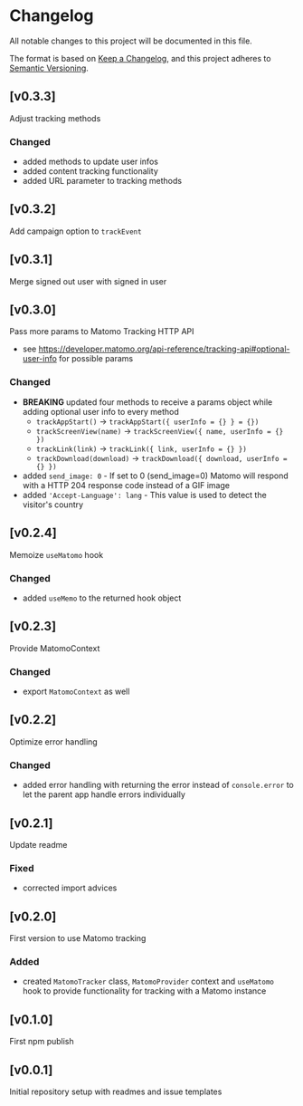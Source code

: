 # Changelog

All notable changes to this project will be documented in this file.

The format is based on [Keep a Changelog](https://keepachangelog.com),
and this project adheres to [Semantic Versioning](https://semver.org/).

## [v0.3.3]

Adjust tracking methods

### Changed

- added methods to update user infos
- added content tracking functionality
- added URL parameter to tracking methods

## [v0.3.2]

Add campaign option to `trackEvent`

## [v0.3.1]

Merge signed out user with signed in user

## [v0.3.0]

Pass more params to Matomo Tracking HTTP API

- see https://developer.matomo.org/api-reference/tracking-api#optional-user-info
  for possible params

### Changed

- **BREAKING** updated four methods to receive a params object while adding optional user info to every method
  - `trackAppStart()` -> `trackAppStart({ userInfo = {} } = {})`
  - `trackScreenView(name)` -> `trackScreenView({ name, userInfo = {} })`
  - `trackLink(link)` -> `trackLink({ link, userInfo = {} })`
  - `trackDownload(download)` -> `trackDownload({ download, userInfo = {} })`
- added `send_image: 0` - If set to 0 (send_image=0) Matomo will respond with a
  HTTP 204 response code instead of a GIF image
- added `'Accept-Language': lang` - This value is used to detect the visitor's country

## [v0.2.4]

Memoize `useMatomo` hook

### Changed

- added `useMemo` to the returned hook object

## [v0.2.3]

Provide MatomoContext

### Changed

- export `MatomoContext` as well

## [v0.2.2]

Optimize error handling

### Changed

- added error handling with returning the error instead of `console.error` to let the parent app
  handle errors individually

## [v0.2.1]

Update readme

### Fixed

- corrected import advices

## [v0.2.0]

First version to use Matomo tracking

### Added

- created `MatomoTracker` class, `MatomoProvider` context and `useMatomo` hook to provide
  functionality for tracking with a Matomo instance

## [v0.1.0]

First npm publish

## [v0.0.1]

Initial repository setup with readmes and issue templates
